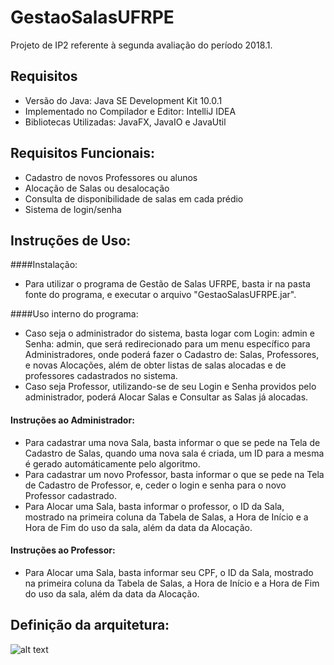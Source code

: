 # GestaoSalasUFRPE
Projeto de IP2 referente à segunda avaliação do período 2018.1.

## Requisitos

- Versão do Java: Java SE Development Kit 10.0.1
- Implementado no Compilador e Editor: IntelliJ IDEA
- Bibliotecas Utilizadas: JavaFX, JavaIO e JavaUtil

## Requisitos Funcionais:

- Cadastro de novos Professores ou alunos
- Alocação de Salas ou desalocação
- Consulta de disponibilidade de salas em cada prédio
- Sistema de login/senha

## Instruções de Uso:

####Instalação:

- Para utilizar o programa de Gestão de Salas UFRPE, basta ir na pasta fonte do programa, e executar o arquivo "GestaoSalasUFRPE.jar".

####Uso interno do programa:
- Caso seja o administrador do sistema, basta logar com Login: admin e Senha: admin, que será redirecionado para um menu específico para Administradores, onde poderá fazer o Cadastro de: Salas, Professores, e novas Alocações, além de obter listas de salas alocadas e de professores cadastrados no sistema.
- Caso seja Professor, utilizando-se de seu Login e Senha providos pelo administrador, poderá Alocar Salas e Consultar as Salas já alocadas.

#### Instruções ao Administrador:
 - Para cadastrar uma nova Sala, basta informar o que se pede na Tela de Cadastro de Salas, quando uma nova sala é criada, um ID para a mesma é gerado automáticamente pelo algoritmo.
 - Para cadastrar um novo Professor, basta informar o que se pede na Tela de Cadastro de Professor, e, ceder o login e senha para o novo Professor cadastrado.
 - Para Alocar uma Sala, basta informar o professor, o ID da Sala, mostrado na primeira coluna da Tabela de Salas, a Hora de Início e a Hora de Fim do uso da sala, além da data da Alocação.
 
#### Instruções ao Professor: 
 - Para Alocar uma Sala, basta informar seu CPF, o ID da Sala, mostrado na primeira coluna da Tabela de Salas, a Hora de Início e a Hora de Fim do uso da sala, além da data da Alocação.

## Definição da arquitetura: 

![alt text](https://imgur.com/UKjap4U.png)

